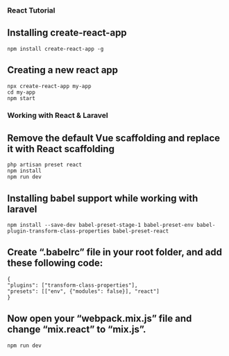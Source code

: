 ### React Tutorial

## Installing create-react-app

	npm install create-react-app -g

## Creating a new react app

	npx create-react-app my-app
	cd my-app
	npm start

### Working with React & Laravel

## Remove the default Vue scaffolding and replace it with React scaffolding 

	php artisan preset react
	npm install
	npm run dev

## Installing babel support while working with laravel

	npm install --save-dev babel-preset-stage-1 babel-preset-env babel-plugin-transform-class-properties babel-preset-react

## Create “.babelrc” file in your root folder, and add these following code:

	{
    "plugins": ["transform-class-properties"],
    "presets": [["env", {"modules": false}], "react"]
	}

## Now open your “webpack.mix.js” file and change “mix.react” to “mix.js”.

	npm run dev

